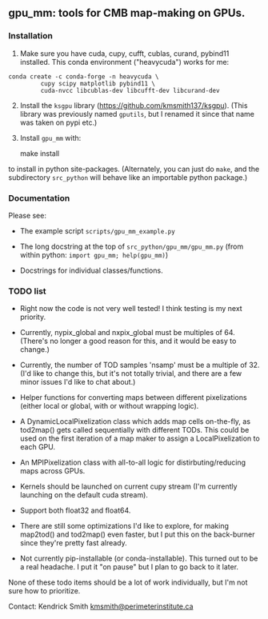 ## gpu_mm: tools for CMB map-making on GPUs.

### Installation

1. Make sure you have cuda, cupy, cufft, cublas, curand, pybind11
installed. This conda environment ("heavycuda") works for me:
```
conda create -c conda-forge -n heavycuda \
         cupy scipy matplotlib pybind11 \
         cuda-nvcc libcublas-dev libcufft-dev libcurand-dev
```

2. Install the `ksgpu` library (https://github.com/kmsmith137/ksgpu).
(This library was previously named `gputils`, but I renamed it since that
name was taken on pypi etc.)

3. Install `gpu_mm` with:

    make install

to install in python site-packages. (Alternately, you can just do `make`,
and the subdirectory `src_python` will behave like an importable python
package.)

### Documentation

Please see:

  - The example script `scripts/gpu_mm_example.py`

  - The long docstring at the top of `src_python/gpu_mm/gpu_mm.py`
    (from within python: `import gpu_mm; help(gpu_mm)`)

  - Docstrings for individual classes/functions.

### TODO list

  - Right now the code is not very well tested! I think testing is my 
    next priority.

  - Currently, nypix_global and nxpix_global must be multiples of 64.
    (There's no longer a good reason for this, and it would be easy to change.)

  - Currently, the number of TOD samples 'nsamp' must be a multiple of 32.
    (I'd like to change this, but it's not totally trivial, and there are a
     few minor issues I'd like to chat about.)

  - Helper functions for converting maps between different pixelizations
    (either local or global, with or without wrapping logic).

  - A DynamicLocalPixelization class which adds map cells on-the-fly,
    as tod2map() gets called sequentially with different TODs. This could
    be used on the first iteration of a map maker to assign a LocalPixelization
    to each GPU.

  - An MPIPixelization class with all-to-all logic for distirbuting/reducing
    maps across GPUs.

  - Kernels should be launched on current cupy stream (I'm currently launching
    on the default cuda stream).

  - Support both float32 and float64.

  - There are still some optimizations I'd like to explore, for making map2tod()
    and tod2map() even faster, but I put this on the back-burner since they're
    pretty fast already.

  - Not currently pip-installable (or conda-installable). This turned out to 
    be a real headache. I put it "on pause" but I plan to go back to it later.

None of these todo items should be a lot of work individually, but I'm not sure 
how to prioritize.

Contact: Kendrick Smith <kmsmith@perimeterinstitute.ca>
